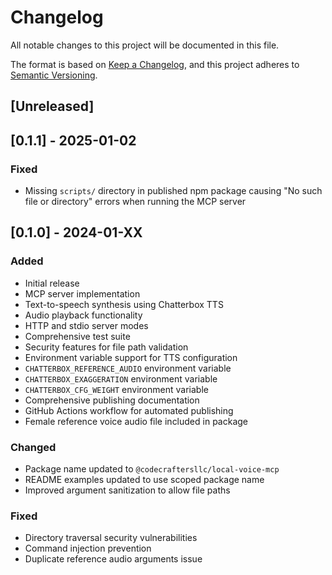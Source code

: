 # Changelog

All notable changes to this project will be documented in this file.

The format is based on [Keep a Changelog](https://keepachangelog.com/en/1.0.0/),
and this project adheres to [Semantic Versioning](https://semver.org/spec/v2.0.0.html).

## [Unreleased]

## [0.1.1] - 2025-01-02

### Fixed

- Missing `scripts/` directory in published npm package causing "No such file or directory" errors when running the MCP server

## [0.1.0] - 2024-01-XX

### Added

- Initial release
- MCP server implementation
- Text-to-speech synthesis using Chatterbox TTS
- Audio playback functionality
- HTTP and stdio server modes
- Comprehensive test suite
- Security features for file path validation
- Environment variable support for TTS configuration
- `CHATTERBOX_REFERENCE_AUDIO` environment variable
- `CHATTERBOX_EXAGGERATION` environment variable
- `CHATTERBOX_CFG_WEIGHT` environment variable
- Comprehensive publishing documentation
- GitHub Actions workflow for automated publishing
- Female reference voice audio file included in package

### Changed

- Package name updated to `@codecraftersllc/local-voice-mcp`
- README examples updated to use scoped package name
- Improved argument sanitization to allow file paths

### Fixed

- Directory traversal security vulnerabilities
- Command injection prevention
- Duplicate reference audio arguments issue

